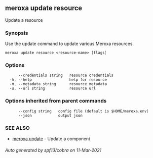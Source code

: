 ## meroxa update resource

Update a resource

### Synopsis

Use the update command to update various Meroxa resources.

```
meroxa update resource <resource-name> [flags]
```

### Options

```
      --credentials string   resource credentials
  -h, --help                 help for resource
  -m, --metadata string      resource metadata
  -u, --url string           resource url
```

### Options inherited from parent commands

```
      --config string   config file (default is $HOME/meroxa.env)
      --json            output json
```

### SEE ALSO

* [meroxa update](meroxa_update.md)	 - Update a component

###### Auto generated by spf13/cobra on 11-Mar-2021
